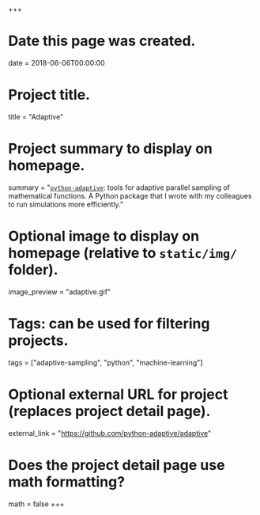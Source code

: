 +++
# Date this page was created.
date = 2018-06-06T00:00:00

# Project title.
title = "Adaptive"

# Project summary to display on homepage.
summary = "[`python-adaptive`](https://github.com/python-adaptive/adaptive): tools for adaptive parallel sampling of mathematical functions. A Python package that I wrote with my colleagues to run simulations more efficiently."

# Optional image to display on homepage (relative to `static/img/` folder).
image_preview = "adaptive.gif"

# Tags: can be used for filtering projects.
tags = ["adaptive-sampling", "python", "machine-learning"]

# Optional external URL for project (replaces project detail page).
external_link = "https://github.com/python-adaptive/adaptive"

# Does the project detail page use math formatting?
math = false
+++
